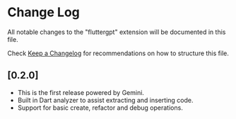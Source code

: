 # Change Log

All notable changes to the "fluttergpt" extension will be documented in this file.

Check [Keep a Changelog](http://keepachangelog.com/) for recommendations on how to structure this file.

## [0.2.0]

- This is the first release powered by Gemini.
- Built in Dart analyzer to assist extracting and inserting code.
- Support for basic create, refactor and debug operations.
